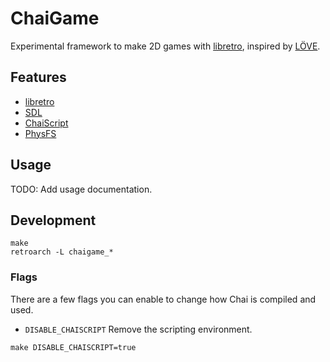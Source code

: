 # ChaiGame

Experimental framework to make 2D games with [libretro](https://www.libretro.com), inspired by [LÖVE](https://love2d.org).

## Features

- [libretro](https://www.libretro.com)
- [SDL](https://www.libsdl.org)
- [ChaiScript](http://chaiscript.com)
- [PhysFS](https://www.icculus.org/physfs/)

## Usage

TODO: Add usage documentation.

## Development

```
make
retroarch -L chaigame_*
```

### Flags

There are a few flags you can enable to change how Chai is compiled and used.

- `DISABLE_CHAISCRIPT` Remove the scripting environment.

```
make DISABLE_CHAISCRIPT=true
```
